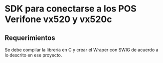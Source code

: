 # SDK para conectarse a los POS Verifone vx520 y vx520c

## Requerimientos

Se debe compilar la libreria en C y crear el Wraper con SWIG de acuerdo a lo descrito en ese proyecto.